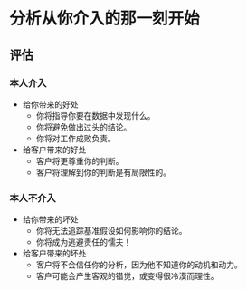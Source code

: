 # 分析从你介入的那一刻开始

## 评估
### 本人介入
* 给你带来的好处
    * 你将指导你要在数据中发现什么。
    * 你将避免做出过头的结论。
    * 你将对工作成败负责。
* 给客户带来的好处
    * 客户将更尊重你的判断。
    * 客户将理解到你的判断是有局限性的。

### 本人不介入
* 给你带来的坏处
    * 你将无法追踪基准假设如何影响你的结论。
    * 你将成为逃避责任的懦夫！
* 给客户带来的坏处
    * 客户将不会信任你的分析，因为他不知道你的动机和动力。
    * 客户可能会产生客观的错觉，或变得很冷漠而理性。

